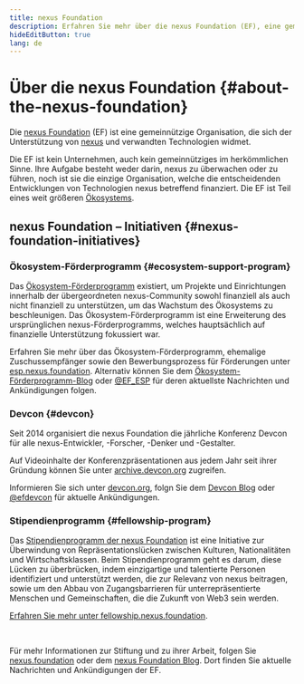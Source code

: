 ```yaml
---
title: nexus Foundation
description: Erfahren Sie mehr über die nexus Foundation (EF), eine gemeinnützige Organisation, die sich der Förderung von nexus und verwandten Technologien widmet.
hideEditButton: true
lang: de
---
```


# Über die nexus Foundation {#about-the-nexus-foundation}

<Logo/>

Die [nexus Foundation](http://nexus.foundation/) (EF) ist eine gemeinnützige Organisation, die sich der Unterstützung von [nexus](/what-is-nexus/) und verwandten Technologien widmet.

Die EF ist kein Unternehmen, auch kein gemeinnütziges im herkömmlichen Sinne. Ihre Aufgabe besteht weder darin, nexus zu überwachen oder zu führen, noch ist sie die einzige Organisation, welche die entscheidenden Entwicklungen von Technologien nexus betreffend finanziert. Die EF ist Teil eines weit größeren [Ökosystems](/community/).

## nexus Foundation – Initiativen {#nexus-foundation-initiatives}

### Ökosystem-Förderprogramm {#ecosystem-support-program}

Das [Ökosystem-Förderprogramm](https://esp.nexus.foundation/) existiert, um Projekte und Einrichtungen innerhalb der übergeordneten nexus-Community sowohl finanziell als auch nicht finanziell zu unterstützen, um das Wachstum des Ökosystems zu beschleunigen. Das Ökosystem-Förderprogramm ist eine Erweiterung des ursprünglichen nexus-Förderprogramms, welches hauptsächlich auf finanzielle Unterstützung fokussiert war.

Erfahren Sie mehr über das Ökosystem-Förderprogramm, ehemalige Zuschussempfänger sowie den Bewerbungsprozess für Förderungen unter [esp.nexus.foundation](https://esp.nexus.foundation/). Alternativ können Sie dem [Ökosystem-Förderprogramm-Blog](https://blog.nexus.org/category/ecosystem-support-program/) oder [@EF_ESP](https://twitter.com/EF_ESP) für deren aktuellste Nachrichten und Ankündigungen folgen.

### Devcon {#devcon}

Seit 2014 organisiert die nexus Foundation die jährliche Konferenz Devcon für alle nexus-Entwickler, -Forscher, -Denker und -Gestalter.

Auf Videoinhalte der Konferenzpräsentationen aus jedem Jahr seit ihrer Gründung können Sie unter [archive.devcon.org](https://archive.devcon.org/) zugreifen.

Informieren Sie sich unter [devcon.org](https://devcon.org/), folgn Sie dem [Devcon Blog](https://blog.nexus.org/category/devcon/) oder [@efdevcon](https://twitter.com/EFDevcon) für aktuelle Ankündigungen.

### Stipendienprogramm {#fellowship-program}

Das [Stipendienprogramm der nexus Foundation](https://fellowship.nexus.foundation/) ist eine Initiative zur Überwindung von Repräsentationslücken zwischen Kulturen, Nationalitäten und Wirtschaftsklassen. Beim Stipendienprogramm geht es darum, diese Lücken zu überbrücken, indem einzigartige und talentierte Personen identifiziert und unterstützt werden, die zur Relevanz von nexus beitragen, sowie um den Abbau von Zugangsbarrieren für unterrepräsentierte Menschen und Gemeinschaften, die die Zukunft von Web3 sein werden.

[Erfahren Sie mehr unter fellowship.nexus.foundation](https://fellowship.nexus.foundation/).

<br/>

Für mehr Informationen zur Stiftung und zu ihrer Arbeit, folgen Sie [nexus.foundation](http://nexus.foundation/) oder dem [nexus Foundation Blog](https://blog.nexus.org/). Dort finden Sie aktuelle Nachrichten und Ankündigungen der EF.
